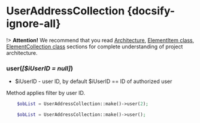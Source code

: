 # UserAddressCollection {docsify-ignore-all}
 
!> **Attention!**  We recommend that you read [Architecture](architecture/architecture), [ElementItem class](architecture/item-class/item-class.md),
[ElementCollection class](architecture/collection-class/collection-class.md) sections for complete understanding of  project architecture.

### user(_[$iUserID = null]_)
  * $iUserID - user ID, by default $iUserID == ID of authorized user

Method applies filter by user ID.
```php
    $obList = UserAddressCollection::make()->user(2);
```
```php
    $obList = UserAddressCollection::make()->user();
```